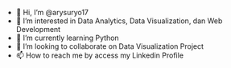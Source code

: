 - 👋 Hi, I’m @arysuryo17
- 👀 I’m interested in Data Analytics, Data Visualization, dan Web Development
- 🌱 I’m currently learning Python 
- 💞️ I’m looking to collaborate on Data Visualization Project
- 📫 How to reach me by access my Linkedin Profile

<!---
arysuryo17/arysuryo17 is a ✨ special ✨ repository because its `README.md` (this file) appears on your GitHub profile.
You can click the Preview link to take a look at your changes.
--->
